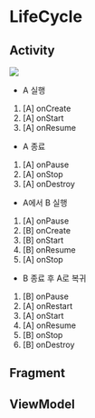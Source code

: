 # LifeCycle

## Activity

![](https://developer.android.com/guide/components/images/activity_lifecycle.png)

- A 실행

1. [A] onCreate
2. [A] onStart
3. [A] onResume

- A 종료

1. [A] onPause
2. [A] onStop
3. [A] onDestroy

- A에서 B 실행

1. [A] onPause
2. [B] onCreate
3. [B] onStart
4. [B] onResume
5. [A] onStop

- B 종료 후 A로 복귀

1. [B] onPause
2. [A] onRestart
3. [A] onStart
4. [A] onResume
5. [B] onStop
6. [B] onDestroy

## Fragment

## ViewModel

